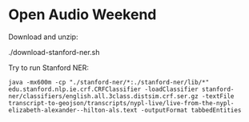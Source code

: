 # Open Audio Weekend

Download and unzip:

  ./download-stanford-ner.sh

Try to run Stanford NER:

    java -mx600m -cp "./stanford-ner/*:./stanford-ner/lib/*" edu.stanford.nlp.ie.crf.CRFClassifier -loadClassifier stanford-ner/classifiers/english.all.3class.distsim.crf.ser.gz -textFile transcript-to-geojson/transcripts/nypl-live/live-from-the-nypl-elizabeth-alexander--hilton-als.text -outputFormat tabbedEntities
